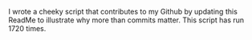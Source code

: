 I wrote a cheeky script that contributes to my Github by updating this ReadMe to illustrate why more than commits matter. This script has run 1720 times.
